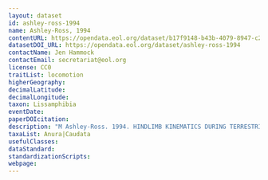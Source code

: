 ```yaml
---
layout: dataset
id: ashley-ross-1994
name: Ashley-Ross, 1994
contentURL: https://opendata.eol.org/dataset/b17f9148-b43b-4079-8947-c2e5ee0c9965/resource/abb1335f-5805-496d-9500-b40d3d72c3dc/download/ashley-ross-1994.zip
datasetDOI_URL: https://opendata.eol.org/dataset/ashley-ross-1994
contactName: Jen Hammock
contactEmail: secretariat@eol.org
license: CC0
traitList: locomotion
higherGeography:
decimalLatitude:
decimalLongitude:
taxon: Lissamphibia
eventDate:
paperDOIcitation: 
description: "M Ashley-Ross. 1994. HINDLIMB KINEMATICS DURING TERRESTRIAL LOCOMOTION IN A SALAMANDER (DICAMPTODON TENEBROSUS). Journal of Experimental Biology 1994 193: 255-283;	http://jeb.biologists.org/content/193/1/255.abstract"
taxaList: Anura|Caudata
usefulClasses:
dataStandard:
standardizationScripts:
webpage:
---
```


